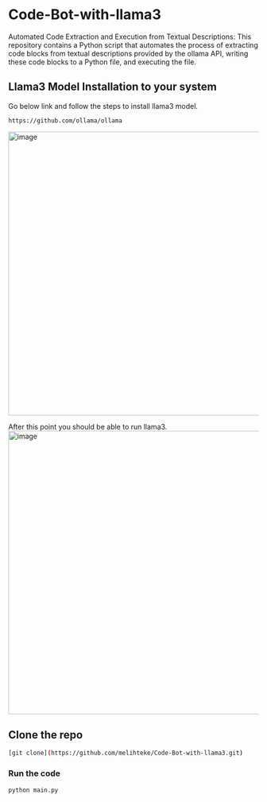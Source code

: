 # Code-Bot-with-llama3
Automated Code Extraction and Execution from Textual Descriptions: This repository contains a Python script that automates the process of extracting code blocks from textual descriptions provided by the ollama API, writing these code blocks to a Python file, and executing the file. 

## Llama3 Model Installation to your system
Go below link and follow the steps to install llama3 model.
```sh
https://github.com/ollama/ollama
```
<img width="572" alt="image" src="https://github.com/melihteke/Code-Bot-with-llama3/assets/36086368/f6ce0490-bc7f-49c0-9d27-423499b33268">

After this point you should be able to run llama3.
<img width="571" alt="image" src="https://github.com/melihteke/Code-Bot-with-llama3/assets/36086368/c3f402b6-ac16-498c-8e2c-81ce2a6b0e50">

## Clone the repo
```sh
[git clone](https://github.com/melihteke/Code-Bot-with-llama3.git)
```

### Run the code
```sh
python main.py
```


